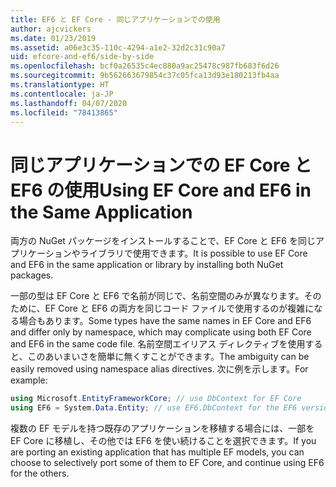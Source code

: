 ```yaml
---
title: EF6 と EF Core - 同じアプリケーションでの使用
author: ajcvickers
ms.date: 01/23/2019
ms.assetid: a06e3c35-110c-4294-a1e2-32d2c31c90a7
uid: efcore-and-ef6/side-by-side
ms.openlocfilehash: bcf0a26535c4ec880a9ac25478c987fb683f6d26
ms.sourcegitcommit: 9b562663679854c37c05fca13d93e180213fb4aa
ms.translationtype: HT
ms.contentlocale: ja-JP
ms.lasthandoff: 04/07/2020
ms.locfileid: "78413865"
---
```

# <a name="using-ef-core-and-ef6-in-the-same-application"></a><span data-ttu-id="60393-102">同じアプリケーションでの EF Core と EF6 の使用</span><span class="sxs-lookup"><span data-stu-id="60393-102">Using EF Core and EF6 in the Same Application</span></span>

<span data-ttu-id="60393-103">両方の NuGet パッケージをインストールすることで、EF Core と EF6 を同じアプリケーションやライブラリで使用できます。</span><span class="sxs-lookup"><span data-stu-id="60393-103">It is possible to use EF Core and EF6 in the same application or library by installing both NuGet packages.</span></span>

<span data-ttu-id="60393-104">一部の型は EF Core と EF6 で名前が同じで、名前空間のみが異なります。そのために、EF Core と EF6 の両方を同じコード ファイルで使用するのが複雑になる場合もあります。</span><span class="sxs-lookup"><span data-stu-id="60393-104">Some types have the same names in EF Core and EF6 and differ only by namespace, which may complicate using both EF Core and EF6 in the same code file.</span></span> <span data-ttu-id="60393-105">名前空間エイリアス ディレクティブを使用すると、このあいまいさを簡単に無くすことができます。</span><span class="sxs-lookup"><span data-stu-id="60393-105">The ambiguity can be easily removed using namespace alias directives.</span></span> <span data-ttu-id="60393-106">次に例を示します。</span><span class="sxs-lookup"><span data-stu-id="60393-106">For example:</span></span>

``` csharp
using Microsoft.EntityFrameworkCore; // use DbContext for EF Core
using EF6 = System.Data.Entity; // use EF6.DbContext for the EF6 version
```

<span data-ttu-id="60393-107">複数の EF モデルを持つ既存のアプリケーションを移植する場合には、一部を EF Core に移植し、その他では EF6 を使い続けることを選択できます。</span><span class="sxs-lookup"><span data-stu-id="60393-107">If you are porting an existing application that has multiple EF models, you can choose to selectively port some of them to EF Core, and continue using EF6 for the others.</span></span>
